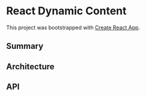 # React Dynamic Content

This project was bootstrapped with [Create React App](https://github.com/facebook/create-react-app).

## Summary
## Architecture
## API